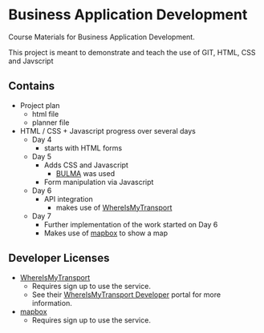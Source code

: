 # Business Application Development

Course Materials for Business Application Development.

This project is meant to demonstrate and teach the use of GIT, HTML, CSS and Javscript

## Contains
- Project plan
    - html file
    - planner file
- HTML / CSS + Javascript progress over several days
    - Day 4 
        - starts with HTML forms
    - Day 5 
        - Adds CSS and Javascript
            - [BULMA](https://bulma.io) was used
        - Form manipulation via Javascript
    - Day 6
        - API integration
            - makes use of [WhereIsMyTransport](https://www.whereismytransport.com)
    - Day 7
        - Further implementation of the work started on Day 6
        - Makes use of [mapbox](https://www.mapbox.com) to show a map
        
        
        
        
## Developer Licenses
- [WhereIsMyTransport](https://www.whereismytransport.com)
    - Requires sign up to use the service.
    - See their [WhereIsMyTransport Developer](https://developer.whereismytransport.com) portal for more information.
- [mapbox](https://www.mapbox.com)
    - Requires sign up to use the service.